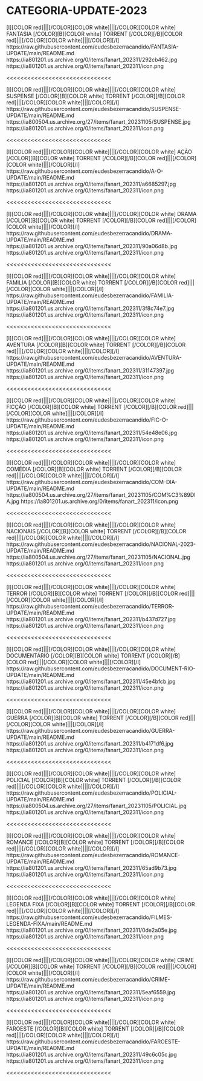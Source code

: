 # CATEGORIA-UPDATE-2023





<channels>
<channel>
<name>[I][COLOR red]|||[/COLOR][COLOR white]|||[/COLOR][COLOR  white] FANTASIA [/COLOR][B][COLOR white] TORRENT [/COLOR][/B][COLOR red]|||[/COLOR][COLOR white]|||[/COLOR][/I]</name>
<externallink>https://raw.githubusercontent.com/eudesbezerracandido/FANTASIA-UPDATE/main/README.md</externallink>
<thumbnail>https://ia801201.us.archive.org/0/items/fanart_202311/292cb462.jpg</thumbnail>
<fanart>https://ia801201.us.archive.org/0/items/fanart_202311/icon.png</fanart>
<info></info>
</channel>
</channels>

<<<<<<<<<<<<<<<<<<<<<<<<<<<<<< 

<channels>
<channel>
<name>[I][COLOR red]|||[/COLOR][COLOR white]|||[/COLOR][COLOR  white]  SUSPENSE [/COLOR][B][COLOR white] TORRENT [/COLOR][/B][COLOR red]|||[/COLOR][COLOR white]|||[/COLOR][/I]</name>
<externallink>https://raw.githubusercontent.com/eudesbezerracandido/SUSPENSE-UPDATE/main/README.md</externallink>
<thumbnail>https://ia800504.us.archive.org/27/items/fanart_20231105/SUSPENSE.jpg</thumbnail>
<fanart>https://ia801201.us.archive.org/0/items/fanart_202311/icon.png</fanart>
<info></info>
</channel>
</channels>

<<<<<<<<<<<<<<<<<<<<<<<<<<<<<< 

<channels>
<channel>
<name>[I][COLOR red]|||[/COLOR][COLOR white]|||[/COLOR][COLOR  white] AÇÃO [/COLOR][B][COLOR white] TORRENT [/COLOR][/B][COLOR red]|||[/COLOR][COLOR white]|||[/COLOR][/I]</name>
<externallink>https://raw.githubusercontent.com/eudesbezerracandido/A-O-UPDATE/main/README.md</externallink>
<thumbnail>https://ia801201.us.archive.org/0/items/fanart_202311/a6685297.jpg</thumbnail>
<fanart>https://ia801201.us.archive.org/0/items/fanart_202311/icon.png</fanart>
<info></info>
</channel>
</channels>

<<<<<<<<<<<<<<<<<<<<<<<<<<<<<< 

<channels> 
<channel>
<name>[I][COLOR red]|||[/COLOR][COLOR white]|||[/COLOR][COLOR  white]  DRAMA [/COLOR][B][COLOR white] TORRENT [/COLOR][/B][COLOR red]|||[/COLOR][COLOR white]|||[/COLOR][/I]</name>
<externallink>https://raw.githubusercontent.com/eudesbezerracandido/DRAMA-UPDATE/main/README.md</externallink>
<thumbnail>https://ia801201.us.archive.org/0/items/fanart_202311/90a06d8b.jpg</thumbnail>
<fanart>https://ia801201.us.archive.org/0/items/fanart_202311/icon.png</fanart>
<info></info>
</channel>
</channels>

<<<<<<<<<<<<<<<<<<<<<<<<<<<<<< 

<channels>
<channel>
<name>[I][COLOR red]|||[/COLOR][COLOR white]|||[/COLOR][COLOR  white]  FAMILIA [/COLOR][B][COLOR white] TORRENT [/COLOR][/B][COLOR red]|||[/COLOR][COLOR white]|||[/COLOR][/I]</name>
<externallink>https://raw.githubusercontent.com/eudesbezerracandido/FAMILIA-UPDATE/main/README.md</externallink>
<thumbnail>https://ia801201.us.archive.org/0/items/fanart_202311/3f8c74e7.jpg</thumbnail>
<fanart>https://ia801201.us.archive.org/0/items/fanart_202311/icon.png</fanart>
<info></info>
</channel>
</channels>

<<<<<<<<<<<<<<<<<<<<<<<<<<<<<< 

<channels>
<channel>
<name>[I][COLOR red]|||[/COLOR][COLOR white]|||[/COLOR][COLOR  white]  AVENTURA [/COLOR][B][COLOR white] TORRENT [/COLOR][/B][COLOR red]|||[/COLOR][COLOR white]|||[/COLOR][/I]</name>
<externallink>https://raw.githubusercontent.com/eudesbezerracandido/AVENTURA-UPDATE/main/README.md</externallink>
<thumbnail>https://ia801201.us.archive.org/0/items/fanart_202311/31147397.jpg</thumbnail>
<fanart>https://ia801201.us.archive.org/0/items/fanart_202311/icon.png</fanart>
<info></info>
</channel>
</channels>

<<<<<<<<<<<<<<<<<<<<<<<<<<<<<< 

<channels>
<channel>
<name>[I][COLOR red]|||[/COLOR][COLOR white]|||[/COLOR][COLOR  white]  FICÇÃO [/COLOR][B][COLOR white] TORRENT [/COLOR][/B][COLOR red]|||[/COLOR][COLOR white]|||[/COLOR][/I]</name>
<externallink>https://raw.githubusercontent.com/eudesbezerracandido/FIC-O-UPDATE/main/README.md</externallink>
<thumbnail>https://ia801201.us.archive.org/0/items/fanart_202311/54e48e06.jpg</thumbnail>
<fanart>https://ia801201.us.archive.org/0/items/fanart_202311/icon.png</fanart>
<info></info>
</channel>
</channels>

<<<<<<<<<<<<<<<<<<<<<<<<<<<<<< 

<channels>
<channel>
<name>[I][COLOR red]|||[/COLOR][COLOR white]|||[/COLOR][COLOR  white]  COMÉDIA [/COLOR][B][COLOR white] TORRENT [/COLOR][/B][COLOR red]|||[/COLOR][COLOR white]|||[/COLOR][/I]</name>
<externallink>https://raw.githubusercontent.com/eudesbezerracandido/COM-DIA-UPDATE/main/README.md</externallink>
<thumbnail>https://ia800504.us.archive.org/27/items/fanart_20231105/COM%C3%89DIA.jpg</thumbnail>
<fanart>https://ia801201.us.archive.org/0/items/fanart_202311/icon.png</fanart>
<info></info>
</channel>
</channels>

<<<<<<<<<<<<<<<<<<<<<<<<<<<<<< 

<channels>
<channel>
<name>[I][COLOR red]|||[/COLOR][COLOR white]|||[/COLOR][COLOR  white]  NACIONAIS [/COLOR][B][COLOR white] TORRENT [/COLOR][/B][COLOR red]|||[/COLOR][COLOR white]|||[/COLOR][/I]</name>
<externallink>https://raw.githubusercontent.com/eudesbezerracandido/NACIONAL-2023-UPDATE/main/README.md</externallink>
<thumbnail>https://ia800504.us.archive.org/27/items/fanart_20231105/NACIONAL.jpg</thumbnail>
<fanart>https://ia801201.us.archive.org/0/items/fanart_202311/icon.png</fanart>
<info></info>
</channel>
</channels>

<<<<<<<<<<<<<<<<<<<<<<<<<<<<<< 

<channels>
<channel>
<name>[I][COLOR red]|||[/COLOR][COLOR white]|||[/COLOR][COLOR  white]  TERROR [/COLOR][B][COLOR white] TORRENT [/COLOR][/B][COLOR red]|||[/COLOR][COLOR white]|||[/COLOR][/I]</name>
<externallink>https://raw.githubusercontent.com/eudesbezerracandido/TERROR-UPDATE/main/README.md</externallink>
<thumbnail>https://ia801201.us.archive.org/0/items/fanart_202311/b437d727.jpg</thumbnail>
<fanart>https://ia801201.us.archive.org/0/items/fanart_202311/icon.png</fanart>
<info></info>
</channel>
</channels>

<<<<<<<<<<<<<<<<<<<<<<<<<<<<<< 

<channels>
<channel>
<name>[I][COLOR red]|||[/COLOR][COLOR white]|||[/COLOR][COLOR  white] DOCUMENTÁRIO [/COLOR][B][COLOR white] TORRENT [/COLOR][/B][COLOR red]|||[/COLOR][COLOR white]|||[/COLOR][/I]</name>
<externallink>https://raw.githubusercontent.com/eudesbezerracandido/DOCUMENT-RIO-UPDATE/main/README.md</externallink>
<thumbnail>https://ia801201.us.archive.org/0/items/fanart_202311/45e4bfcb.jpg</thumbnail>
<fanart>https://ia801201.us.archive.org/0/items/fanart_202311/icon.png</fanart>
<info></info>
</channel>
</channels>

<<<<<<<<<<<<<<<<<<<<<<<<<<<<<< 

<channels>
<channel>
<name>[I][COLOR red]|||[/COLOR][COLOR white]|||[/COLOR][COLOR  white]  GUERRA [/COLOR][B][COLOR white] TORRENT [/COLOR][/B][COLOR red]|||[/COLOR][COLOR white]|||[/COLOR][/I]</name>
<externallink>https://raw.githubusercontent.com/eudesbezerracandido/GUERRA-UPDATE/main/README.md</externallink>
<thumbnail>https://ia801201.us.archive.org/0/items/fanart_202311/b4171df6.jpg</thumbnail>
<fanart>https://ia801201.us.archive.org/0/items/fanart_202311/icon.png</fanart>
<info></info>
</channel>
</channels>

<<<<<<<<<<<<<<<<<<<<<<<<<<<<<< 

<channels>
<channel>
<name>[I][COLOR red]|||[/COLOR][COLOR white]|||[/COLOR][COLOR  white] POLICIAL [/COLOR][B][COLOR white] TORRENT [/COLOR][/B][COLOR red]|||[/COLOR][COLOR white]|||[/COLOR][/I]</name>
<externallink>https://raw.githubusercontent.com/eudesbezerracandido/POLICIAL-UPDATE/main/README.md</externallink>
<thumbnail>https://ia800504.us.archive.org/27/items/fanart_20231105/POLICIAL.jpg</thumbnail>
<fanart>https://ia801201.us.archive.org/0/items/fanart_202311/icon.png</fanart>
<info></info>
</channel>
</channels>

<<<<<<<<<<<<<<<<<<<<<<<<<<<<<< 

<channels>
<channel>
<name>[I][COLOR red]|||[/COLOR][COLOR white]|||[/COLOR][COLOR  white] ROMANCE [/COLOR][B][COLOR white] TORRENT [/COLOR][/B][COLOR red]|||[/COLOR][COLOR white]|||[/COLOR][/I]</name>
<externallink>https://raw.githubusercontent.com/eudesbezerracandido/ROMANCE-UPDATE/main/README.md</externallink>
<thumbnail>https://ia801201.us.archive.org/0/items/fanart_202311/65ad9b73.jpg</thumbnail>
<fanart>https://ia801201.us.archive.org/0/items/fanart_202311/icon.png</fanart>
<info></info>
</channel>
</channels>

<<<<<<<<<<<<<<<<<<<<<<<<<<<<<<
 
<channels>
<channel>
<name>[I][COLOR red]|||[/COLOR][COLOR white]|||[/COLOR][COLOR  white]  LEGENDA  FIXA [/COLOR][B][COLOR white] TORRENT [/COLOR][/B][COLOR red]|||[/COLOR][COLOR white]|||[/COLOR][/I]</name>
<externallink>https://raw.githubusercontent.com/eudesbezerracandido/FILMES-LEGENDA-FIXA/main/README.md</externallink>
<thumbnail>https://ia801201.us.archive.org/0/items/fanart_202311/0de2a05e.jpg</thumbnail>
<fanart>https://ia801201.us.archive.org/0/items/fanart_202311/icon.png</fanart>
<info></info>
</channel>
</channels>

<<<<<<<<<<<<<<<<<<<<<<<<<<<<<<

<channels>
<channel>
<name>[I][COLOR red]|||[/COLOR][COLOR white]|||[/COLOR][COLOR  white] CRIME [/COLOR][B][COLOR white] TORRENT [/COLOR][/B][COLOR red]|||[/COLOR][COLOR white]|||[/COLOR][/I]</name>
<externallink>https://raw.githubusercontent.com/eudesbezerracandido/CRIME-UPDATE/main/README.md</externallink>
<thumbnail>https://ia801201.us.archive.org/0/items/fanart_202311/5eaf6559.jpg</thumbnail>
<fanart>https://ia801201.us.archive.org/0/items/fanart_202311/icon.png</fanart>
<info></info>
</channel>
</channels>

<<<<<<<<<<<<<<<<<<<<<<<<<<<<<< 

<channels>
<channel>
<name>[I][COLOR red]|||[/COLOR][COLOR white]|||[/COLOR][COLOR  white] FAROESTE [/COLOR][B][COLOR white] TORRENT [/COLOR][/B][COLOR red]|||[/COLOR][COLOR white]|||[/COLOR][/I]</name>
<externallink>https://raw.githubusercontent.com/eudesbezerracandido/FAROESTE-UPDATE/main/README.md</externallink>
<thumbnail>https://ia801201.us.archive.org/0/items/fanart_202311/49c6c05c.jpg</thumbnail>
<fanart>https://ia801201.us.archive.org/0/items/fanart_202311/icon.png</fanart>
<info></info>
</channel>
</channels>

<<<<<<<<<<<<<<<<<<<<<<<<<<<<<< 







